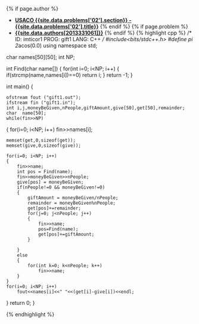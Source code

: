 <a name="2013331061.02"></a>

{% if page.author %}
- **[USACO {{site.data.problems['02'].section}} - {{site.data.problems['02'].title}}]({{site.baseurl}}/problem/02)**
{% endif %}
{% if page.problem %}
- **[{{site.data.authors[2013331061]}}]({{site.baseurl}}/author/2013331061)**
{% endif %}
{% highlight cpp %}
/*
ID: imticor1
PROG: gift1
LANG: C++
*/
#include<bits/stdc++.h>
#define pi 2*acos(0.0)
using namespace std;

char names[50][50];
int NP;

int Find(char name[])
{
    for(int i=0; i<NP; i++)
    {
        if(strcmp(name,names[i])==0)
            return i;
    }
    return -1;
}

int main()
{

    ofstream fout ("gift1.out");
    ifstream fin ("gift1.in");
    int i,j,moneyBeGiven,nPeople,giftAmount,give[50],get[50],remainder;
    char  name[50];
    while(fin>>NP)
{
    for(i=0; i<NP; i++)
        fin>>names[i];

    memset(get,0,sizeof(get));
    memset(give,0,sizeof(give));

    for(i=0; i<NP; i++)
    {
        fin>>name;
        int pos = Find(name);
        fin>>moneyBeGiven>>nPeople;
        give[pos] = moneyBeGiven;
        if(nPeople!=0 && moneyBeGiven!=0)
        {
            giftAmount = moneyBeGiven/nPeople;
            remainder = moneyBeGiven%nPeople;
            get[pos]+=remainder;
            for(j=0; j<nPeople; j++)
            {
                fin>>name;
                pos=Find(name);
                get[pos]+=giftAmount;
            }

        }
        else
        {
            for(int k=0; k<nPeople; k++)
                fin>>name;
        }
    }
    for(i=0; i<NP; i++)
        fout<<names[i]<<" "<<(get[i]-give[i])<<endl;
}
    return 0;
}

{% endhighlight %}